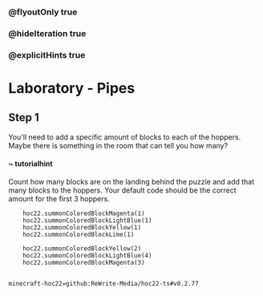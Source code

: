### @flyoutOnly true
### @hideIteration true
### @explicitHints true


# Laboratory - Pipes

## Step 1
You'll need to add a specific amount of blocks to each of the hoppers. Maybe there is something in the room that can tell you how many?

#### ~ tutorialhint 
Count how many blocks are on the landing behind the puzzle and add that many blocks to the hoppers. Your default code should be the correct amount for the first 3 hoppers. 



```ghost
    hoc22.summonColoredBlockMagenta(1)
    hoc22.summonColoredBlockLightBlue(1)
    hoc22.summonColoredBlockYellow(1)
    hoc22.summonColoredBlockLime(1)
```
```template
    hoc22.summonColoredBlockYellow(2)
    hoc22.summonColoredBlockLightBlue(4) 
    hoc22.summonColoredBlockMagenta(3)
      
```
```package
minecraft-hoc22=github:ReWrite-Media/hoc22-ts#v0.2.77
```